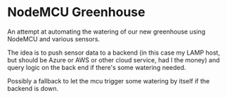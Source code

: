 # NodeMCU Greenhouse
An attempt at automating the watering of our new greenhouse using NodeMCU and various sensors.

The idea is to push sensor data to a backend (in this case my LAMP host, but should be Azure or AWS or other cloud service, had I the money) and query logic on the back end if there's some watering needed.

Possibly a fallback to let the mcu trigger some watering by itself if the backend is down.
